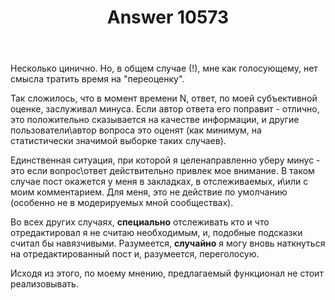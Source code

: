 ﻿---
title: "Answer 10573"
se.owner.user_id: 337980
se.owner.display_name: "Anton Menshov"
se.owner.link: "https://ru.meta.stackoverflow.com/users/337980/anton-menshov"
se.answer_id: 10573
se.question_id: 10572
se.post_type: answer
se.is_accepted: True
---
<p>Несколько цинично. Но, в общем случае (!), мне как голосующему, нет смысла тратить время на &quot;переоценку&quot;.</p>
<p>Так сложилось, что в момент времени N, ответ, по моей субъективной оценке, заслуживал минуса. Если автор ответа его поправит - отлично, это положительно сказывается на качестве информации, и другие пользователи\автор вопроса это оценят (как минимум, на статистически значимой выборке таких случаев).</p>
<p>Единственная ситуация, при которой я целенаправленно уберу минус - это если вопрос\ответ действительно привлек мое внимание. В таком случае пост окажется у меня в закладках, в отслеживаемых, и\или с моим комментарием. Для меня, это не действие по умолчанию (особенно не в модерируемых мной сообществах).</p>
<p>Во всех других случаях, <strong>специально</strong> отслеживать кто и что отредактировал я не считаю необходимым, и, подобные подсказки считал бы навязчивыми. Разумеется, <strong>случайно</strong> я могу вновь наткнуться на отредактированный пост и, разумеется, переголосую.</p>
<p>Исходя из этого, по моему мнению, предлагаемый функционал не стоит реализовывать.</p>
